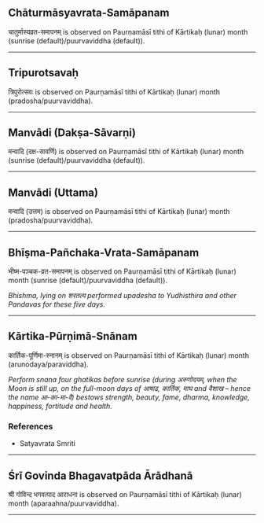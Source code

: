 ## Chāturmāsyavrata-Samāpanam
चातुर्मास्यव्रत-समापनम् is observed on Paurṇamāsī tithi of Kārtikaḥ (lunar) month (sunrise (default)/puurvaviddha (default)).



---
## Tripurotsavaḥ
त्रिपुरोत्सवः is observed on Paurṇamāsī tithi of Kārtikaḥ (lunar) month (pradosha/puurvaviddha).



---
## Manvādi (Dakṣa-Sāvarṇi)
मन्वादि (दक्ष-सावर्णि) is observed on Paurṇamāsī tithi of Kārtikaḥ (lunar) month (sunrise (default)/puurvaviddha (default)).



---
## Manvādi (Uttama)
मन्वादि (उत्तम) is observed on Paurṇamāsī tithi of Kārtikaḥ (lunar) month (pradosha/puurvaviddha).



---
## Bhīṣma-Pañchaka-Vrata-Samāpanam
भीष्म-पञ्चक-व्रत-समापनम् is observed on Paurṇamāsī tithi of Kārtikaḥ (lunar) month (sunrise (default)/puurvaviddha (default)).

_Bhishma, lying on शरतल्प performed upadesha to Yudhisthira and other Pandavas for these five days._

---
## Kārtika-Pūrṇimā-Snānam
कार्तिक-पूर्णिमा-स्नानम् is observed on Paurṇamāsī tithi of Kārtikaḥ (lunar) month (arunodaya/paraviddha).

_Perform snana four ghatikas before sunrise (during अरुणोदयम्, when the Moon is still up, on the full-moon days of आषाढ, कार्तिक, माघ and वैशाख – hence the name आ-का-मा-वै) bestows strength, beauty, fame, dharma, knowledge, happiness, fortitude and health._
### References
* Satyavrata Smriti


---
## Śrī Govinda Bhagavatpāda Ārādhanā
श्री गोविन्द भगवत्पाद आराधना is observed on Paurṇamāsī tithi of Kārtikaḥ (lunar) month (aparaahna/puurvaviddha).



---

